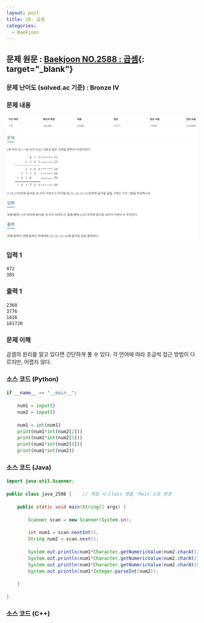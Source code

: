 ```yaml
---
layout: post
title: 18. 곱셈
categories:
  - Baekjoon
---
```


## 문제 원문 : [Baekjoon NO.2588 : 곱셈](https://www.acmicpc.net/problem/2588){: target="\_blank"}

### 문제 난이도 (solved.ac 기준) : Bronze IV

### 문제 내용

![2588_multiple](/assets/images/Baekjoon/2588_multiple.PNG)

### 입력 1

```
472
385
```

### 출력 1

```
2360
3776
1416
181720
```

### 문제 이해

곱셈의 원리를 알고 있다면 간단하게 풀 수 있다.
각 언어에 따라 조금씩 접근 방법이 다르지만, 어렵지 않다.

### 소스 코드 (Python)

```python
if __name__ == "__main__":

    num1 = input()
    num2 = input()

    num1 = int(num1)
    print(num1*int(num2[2]))
    print(num1*int(num2[1]))
    print(num1*int(num2[0]))
    print(num1*int(num2))


```

### 소스 코드 (Java)

```java
import java.util.Scanner;

public class java_2588 {    // 채점 시 Class 명을 'Main'으로 변경

    public static void main(String[] args) {

        Scanner scan = new Scanner(System.in);

        int num1 = scan.nextInt();
        String num2 = scan.next();

        System.out.println(num1*Character.getNumericValue(num2.charAt(2)));
        System.out.println(num1*Character.getNumericValue(num2.charAt(1)));
        System.out.println(num1*Character.getNumericValue(num2.charAt(0)));
        System.out.println(num1*Integer.parseInt(num2));

    }

}
```

### 소스 코드 (C++)

```cpp


```

